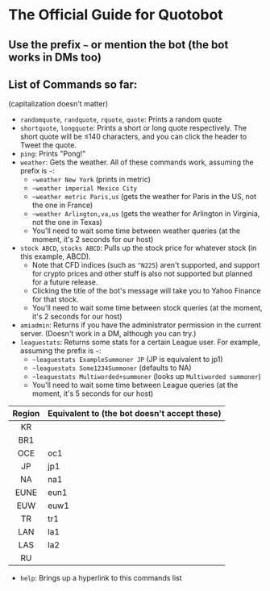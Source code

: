 # The Official Guide for Quotobot
## Use the prefix `~` or mention the bot (the bot works in DMs too)
## List of Commands so far:
(capitalization doesn't matter)
- `randomquote`, `randquote`, `rquote`, `quote`: Prints a random quote
- `shortquote`, `longquote`: Prints a short or long quote respectively. The short quote will be ≤140 characters, and you can click the header to Tweet the quote.
- `ping`: Prints "Pong!"
- `weather`: Gets the weather. All of these commands work, assuming the prefix is `~`:
  - `~weather New York` (prints in metric)
  - `~weather imperial Mexico City`
  - `~weather metric Paris,us` (gets the weather for Paris in the US, not the one in France)
  - `~weather Arlington,va,us` (gets the weather for Arlington in Virginia, not the one in Texas)
  - You'll need to wait some time between weather queries (at the moment, it's 2 seconds for our host)
- `stock ABCD`, `stocks ABCD`: Pulls up the stock price for whatever stock (in this example, ABCD). 
  - Note that CFD indices (such as `^N225`) aren't supported, and support for crypto prices and other stuff is also not supported but planned for a future release.
  - Clicking the title of the bot's message will take you to Yahoo Finance for that stock.
  - You'll need to wait some time between stock queries (at the moment, it's 2 seconds for our host)
- `amiadmin`: Returns if you have the administrator permission in the current server. (Doesn't work in a DM, although you can try.)
- `leaguestats`: Returns some stats for a certain League user. For example, assuming the prefix is `~`:
  - `~leaguestats ExampleSummoner JP` (JP is equivalent to jp1)
  - `~leaguestats Some1234Summoner` (defaults to NA)
  - `~leaguestats Multiworded+summoner` (looks up `Multiworded summoner`)
  - You'll need to wait some time between League queries (at the moment, it's 5 seconds for our host)

| Region | Equivalent to (the bot doesn't accept these) |
|:--------:|---------------|
| KR     |               |
| BR1    |               |
| OCE    | oc1           |
| JP     | jp1           |
| NA     | na1           |
| EUNE   | eun1          |
| EUW    | euw1          |
| TR     | tr1           |
| LAN    | la1           |
| LAS    | la2           |
| RU | |

- `help`: Brings up a hyperlink to this commands list